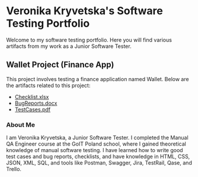 # Veronika Kryvetska's Software Testing Portfolio

Welcome to my software testing portfolio. Here you will find various artifacts from my work as a Junior Software Tester.

## Wallet Project (Finance App)
This project involves testing a finance application named Wallet. Below are the artifacts related to this project:

- [Checklist.xlsx](Wallet/Checklist.pdf)
- [BugReports.docx](Wallet/BugReports.pdf)
- [TestCases.pdf](Wallet/TestCases.pdf)

### About Me
I am Veronika Kryvetska, a Junior Software Tester. I completed the Manual QA Engineer course at the GoIT Poland school, where I gained theoretical knowledge of manual software testing. I have learned how to write good test cases and bug reports, checklists, and have knowledge in HTML, CSS, JSON, XML, SQL, and tools like Postman, Swagger, Jira, TestRail, Qase, and Trello.
